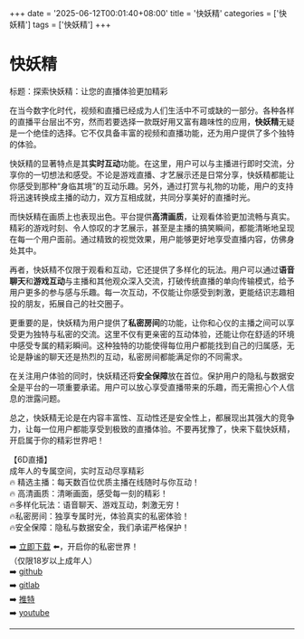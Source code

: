 +++
date = '2025-06-12T00:01:40+08:00'
title = '快妖精'
categories = ['快妖精']
tags = ['快妖精']
+++

# 快妖精

标题：探索快妖精：让您的直播体验更加精彩

在当今数字化时代，视频和直播已经成为人们生活中不可或缺的一部分。各种各样的直播平台层出不穷，然而若要选择一款既好用又富有趣味性的应用，**快妖精**无疑是一个绝佳的选择。它不仅具备丰富的视频和直播功能，还为用户提供了多个独特的体验。

快妖精的显著特点是其**实时互动**功能。在这里，用户可以与主播进行即时交流，分享你的一切想法和感受。不论是游戏直播、才艺展示还是日常分享，快妖精都能让你感受到那种“身临其境”的互动乐趣。另外，通过打赏与礼物的功能，用户的支持将迅速转换成主播的动力，双方互相成就，共同分享美好的直播时光。

而快妖精在画质上也表现出色。平台提供**高清画质**，让观看体验更加流畅与真实。精彩的游戏时刻、令人惊叹的才艺展示，甚至是主播的搞笑瞬间，都能清晰地呈现在每一个用户面前。通过精致的视觉效果，用户能够更好地享受直播内容，仿佛身处其中。

再者，快妖精不仅限于观看和互动，它还提供了多样化的玩法。用户可以通过**语音聊天**和**游戏互动**与主播和其他观众深入交流，打破传统直播的单向传输模式，给予用户更多的参与感与乐趣。每一次互动，不仅能让你感受到刺激，更能结识志趣相投的朋友，拓展自己的社交圈子。

更重要的是，快妖精为用户提供了**私密房间**的功能，让你和心仪的主播之间可以享受更为独特与私密的交流。这里不仅有更亲密的互动体验，还能让你在舒适的环境中感受专属的精彩瞬间。这种独特的功能使得每位用户都能找到自己的归属感，无论是静谧的聊天还是热烈的互动，私密房间都能满足你的不同需求。

在关注用户体验的同时，快妖精还将**安全保障**放在首位。保护用户的隐私与数据安全是平台的一项重要承诺。用户可以放心享受直播带来的乐趣，而无需担心个人信息的泄露问题。

总之，快妖精无论是在内容丰富性、互动性还是安全性上，都展现出其强大的竞争力，让每一位用户都能享受到极致的直播体验。不要再犹豫了，快来下载快妖精，开启属于你的精彩世界吧！

【6D直播】  
成年人的专属空间，实时互动尽享精彩  
🔥 精选主播：每天数百位优质主播在线随时与你互动！  
🔥 高清画质：清晰画面，感受每一刻的精彩！  
🔥多样化玩法：语音聊天、游戏互动，刺激无穷！  
🔥私密房间：独享专属时光，体验真实的私密体验！  
🔥安全保障：隐私与数据安全，我们承诺严格保护！

➡️ [立即下载](https://down123.s3.ap-east-1.amazonaws.com/down/down.html?channelCode=blog) ⬅️，开启你的私密世界！  
（仅限18岁以上成年人）  
➡️ [github](https://aldult-live.github.io/)  
➡️ [gitlab](https://seo-09598d.gitlab.io/)  
➡️ [推特](https://x.com/wegame33)  
➡️ [youtube](https://www.youtube.com/@6Dlive)  

---

